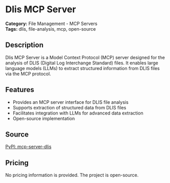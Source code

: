# Dlis MCP Server

**Category:** File Management - MCP Servers  
**Tags:** dlis, file-analysis, mcp, open-source

## Description
Dlis MCP Server is a Model Context Protocol (MCP) server designed for the analysis of DLIS (Digital Log Interchange Standard) files. It enables large language models (LLMs) to extract structured information from DLIS files via the MCP protocol.

## Features
- Provides an MCP server interface for DLIS file analysis
- Supports extraction of structured data from DLIS files
- Facilitates integration with LLMs for advanced data extraction
- Open-source implementation

## Source
[PyPI: mcp-server-dlis](https://pypi.org/project/mcp-server-dlis/)

## Pricing
No pricing information is provided. The project is open-source.